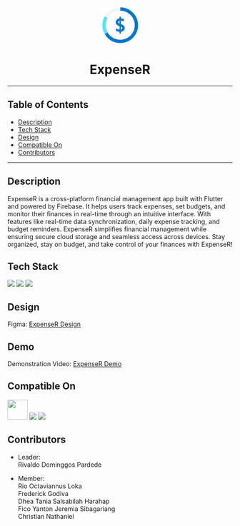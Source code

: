 <p align="center"><img src="images/ilogo.png"/></p>
<h1 align="center">ExpenseR</h1>

---

## Table of Contents
-   [Description](#description)
-   [Tech Stack](#tech-stack)
-   [Design](#design)
-   [Compatible On](#compatible-on)
-   [Contributors](#contributors)

---

## Description
ExpenseR is a cross-platform financial management app built with Flutter and powered by Firebase. It helps users track expenses, set budgets, and monitor their finances in real-time through an intuitive interface. With features like real-time data synchronization, daily expense tracking, and budget reminders. ExpenseR simplifies financial management while ensuring secure cloud storage and seamless access across devices. Stay organized, stay on budget, and take control of your finances with ExpenseR!



## Tech Stack
<a href="https://dart.dev/"><img src="https://skillicons.dev/icons?i=dart"/></a>
<a href="https://flutter.dev/"><img src="https://skillicons.dev/icons?i=flutter"/></a>
<a href="https://firebase.google.com/"><img src="https://skillicons.dev/icons?i=firebase"/></a>



## Design
Figma: <a href="https://www.figma.com/design/4enL2toOi9tpkYEUtTfnim/ExpenseR?node-id=6-300&t=oFj0DCD1RreUE9vo-1">ExpenseR Design</a>

## Demo
Demonstration Video: <a href="https://drive.google.com/file/d/1PDzRoHcNOZC2cZnaRRJjFVGoSu8Y2GN_/view?usp=drive_link">ExpenseR Demo</a>



## Compatible On
<p>
  <img width="45" height="45" src="https://cdn.simpleicons.org/googlechrome/999999" />
  <img src="https://skillicons.dev/icons?i=windows"/>
  <img src="https://skillicons.dev/icons?i=linux"/>
</p>


## Contributors
- Leader:<br>
  Rivaldo Dominggos Pardede

  
- Member:<br>
  Rio Octaviannus Loka<br>
  Frederick Godiva<br>
  Dhea Tania Salsabilah Harahap<br>
  Fico Yanton Jeremia Sibagariang<br>
  Christian Nathaniel<br>
